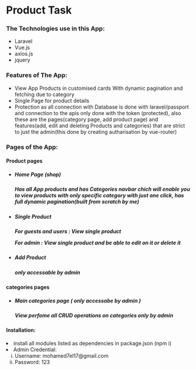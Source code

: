 <h1>Product Task</h1>

<h3>The Technologies use in this App:</h3>
<ul>
    <li>Laravel</li>
    <li>Vue.js</li>
    <li>axios.js</li>
    <li>jquery</li>
</ul>

<h3>Features of The App:</h3>
<ul>
    <li>View App Products in customised cards With dynamic pagination and fetching due to category</li>
    <li>Single Page for product details</li>
    <li>Protection as all connection with Database is done with laravel/passport and connection to the apis only done with the token (protected), also these are the pages(category page, add product page) and features(add, edit and deleting Products and categories) that are strict to just the admin(this done by creating autharisation by vue-router)</li>
</ul>

<h3>Pages of the App:</h3>

<h4>Product pages</h4>
<ul>
    <li>
        <h5>Home Page (shop)<h5>
        <p>Has all App products and has Categories navbar chich will enable you to view products with only specific category with just one click, has full dynamic pagination(built from scratch by me) </p>
    </li>
    <li>
        <h5>Single Product<h5>
        <p>For guests and users : View single product </p>
        <p>For admin : View single product and be able to edit on it or delete it</p>
    </li>
    <li>
        <h5>Add Product<h5>
        <p>only accessable by admin </p>
    </li>
</ul>

<h4>categories pages</h4>
<ul>
    <li>
        <h5>Main categories page ( only accessabe by admin )<h5>
        <p>View perfome all CRUD operations on categories only by admin </p>
    </li>
</ul>

<h4>Installation:</h4>
    <li>install all modules listed as dependencies in package.json (npm i)</li>
    <li>
        Admin Credential:
        <ul>
            <li type="i">Username: mohamed7el17@gmail.com</li>
            <li type="i">Password: 123</li>
        </ul>
    </li>